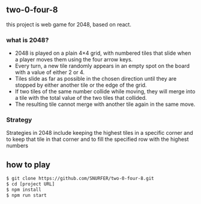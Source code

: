 ## two-0-four-8

this project is web game for 2048, based on react.

### what is 2048?
- 2048 is played on a plain 4×4 grid, with numbered tiles that slide when a player moves them using the four arrow keys.
- Every turn, a new tile randomly appears in an empty spot on the board with a value of either 2 or 4.
- Tiles slide as far as possible in the chosen direction until they are stopped by either another tile or the edge of the grid. 
- If two tiles of the same number collide while moving, they will merge into a tile with the total value of the two tiles that collided.
- The resulting tile cannot merge with another tile again in the same move.

### Strategy
Strategies in 2048 include keeping the highest tiles in a specific corner and to keep that tile in that corner and to fill the specified row with the highest numbers

## how to play
```bash
$ git clone https://github.com/SNURFER/two-0-four-8.git
$ cd [project URL]
$ npm install
$ npm run start
```